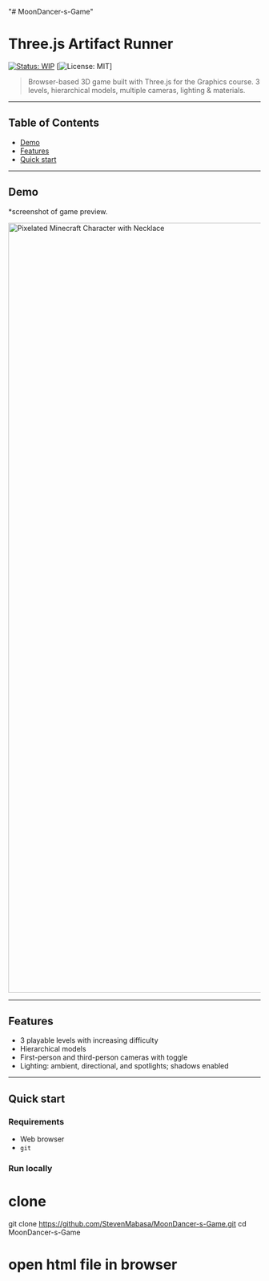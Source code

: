 "# MoonDancer-s-Game" 

# Three.js Artifact Runner
[![Status: WIP](https://img.shields.io/badge/status-WIP-yellow)](https://github.com/your-username/threejs-artifact-runner)
[![License: MIT](https://img.shields.io/badge/license-MIT-blue.svg)]

> Browser-based 3D game built with Three.js for the Graphics course. 3 levels, hierarchical models, multiple cameras, lighting & materials.

---

## Table of Contents
- [Demo](#demo)
- [Features](#features)
- [Quick start](#quick-start)

---

## Demo
*screenshot of game preview.  

<img width="1024" height="1536" alt="Pixelated Minecraft Character with Necklace" src="https://github.com/user-attachments/assets/4c3af7f8-2b92-4b5a-92c8-1919f6414ec5" />

---

## Features
- 3 playable levels with increasing difficulty
- Hierarchical models
- First-person and third-person cameras with toggle
- Lighting: ambient, directional, and spotlights; shadows enabled

---

## Quick start

### Requirements
- Web browser
- `git`

### Run locally 
# clone
git clone https://github.com/StevenMabasa/MoonDancer-s-Game.git
cd MoonDancer-s-Game

# open html file in browser
